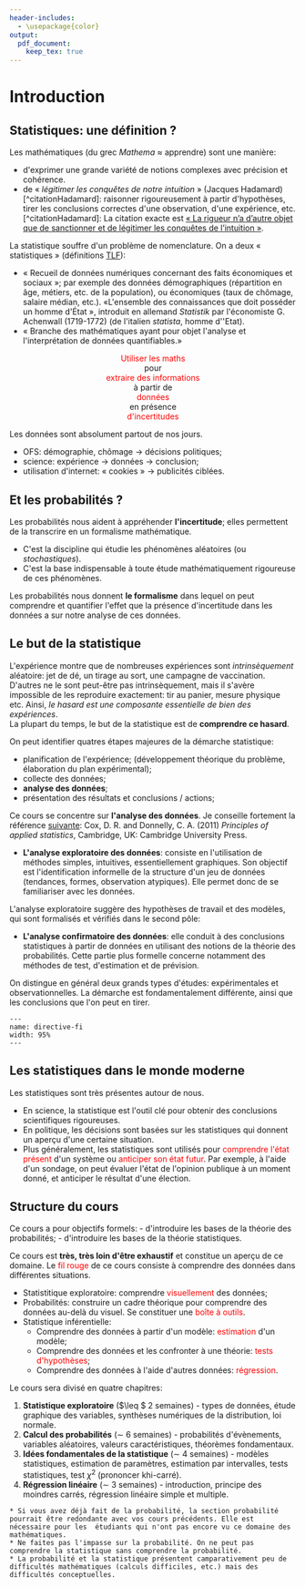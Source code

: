 ```yaml
---
header-includes:
  - \usepackage{color}
output:
  pdf_document:
    keep_tex: true
---
```


# Introduction

## Statistiques: une définition ?

Les mathématiques (du grec *Mathema* $\approx$ apprendre) sont une manière:

- d'exprimer une grande variété de notions complexes avec précision et cohérence.
- de « *légitimer les conquêtes de notre intuition* » (Jacques Hadamard)[^citationHadamard]: raisonner rigoureusement à partir d'hypothèses, tirer les conclusions correctes d'une observation, d'une expérience, etc. [^citationHadamard]: La citation exacte est [« La rigueur n’a d’autre objet que de sanctionner et de légitimer les conquêtes de l’intuition »](http://idm-old.math.cnrs.fr/Jacques-Hadamard-passeur.html).

La statistique souffre d'un problème de nomenclature. On a deux « statistiques » (définitions [TLF](http://stella.atilf.fr/Dendien/scripts/tlfiv5/visusel.exe?12;s=467953305;r=1;nat=;sol=1;)):
- « Recueil de données numériques concernant des faits économiques et sociaux »; par exemple des données démographiques (répartition en âge, métiers, etc. de la population), ou économiques (taux de chômage, salaire médian, etc.). «L'ensemble des connaissances que doit posséder un homme d'État », introduit en allemand *Statistik* par l'économiste G. Achenwall (1719-1772) (de l'italien *statista*, homme d'\'Etat).
- « Branche des mathématiques ayant pour objet l'analyse et l'interprétation de données quantifiables.»



<p style="text-align:center">
<font color="red">Utiliser les maths</font> <br> pour <br> <font color="red">extraire des informations</font> <br> à partir de <br> <font color="red">données</font> <br> en présence <br> <font color="red">d'incertitudes</font> <br>
</p>

Les données sont absolument partout de nos jours.
- OFS: démographie, chômage $\rightarrow$ décisions politiques;
- science: expérience $\rightarrow$ données $\rightarrow$ conclusion;
- utilisation d'internet: « cookies » $\rightarrow$ publicités ciblées.

## Et les probabilités ?

Les probabilités nous aident à appréhender **l'incertitude**; elles permettent de la transcrire en un formalisme mathématique.
- C'est la discipline qui étudie les phénomènes aléatoires (ou *stochastiques*).
- C'est la base indispensable à toute étude mathématiquement rigoureuse de ces phénomènes.

Les probabilités nous donnent **le formalisme** dans lequel on peut comprendre et quantifier l'effet que la présence d'incertitude dans les données a sur notre analyse de ces données.

## Le but de la statistique

L'expérience montre que de nombreuses expériences sont *intrinsèquement* aléatoire: jet de dé, un tirage au sort, une campagne de vaccination.  
D'autres ne le sont peut-être pas intrinsèquement, mais il s'avère impossible de les reproduire exactement: tir au panier, mesure physique etc. Ainsi, *le hasard est une composante essentielle de bien des expériences*.  
La plupart du temps, le but de la statistique est de **comprendre ce hasard**.  

On peut identifier quatres étapes majeures de la démarche statistique:
- planification de l'expérience; (développement théorique du problème, élaboration du plan expérimental);
- collecte des données;
- **analyse des données**;
- présentation des résultats et conclusions / actions;


Ce cours se concentre sur **l'analyse des données**. 
Je conseille fortement la référence [suivante](https://swisscovery.slsp.ch/permalink/41SLSP_NETWORK/1ufb5t2/alma991170199983205501): Cox, D. R.  and Donnelly, C. A. (2011) *Principles of applied statistics*, Cambridge, UK: Cambridge University Press.

- **L'analyse exploratoire des données**: consiste en l'utilisation de méthodes simples, intuitives, essentiellement graphiques. Son objectif est l'identification informelle de la structure d'un jeu de données (tendances, formes, observation atypiques). Elle permet donc de se familiariser avec les données.

L'analyse exploratoire suggère des hypothèses de travail et des modèles, qui sont formalisés et vérifiés dans le second pôle: 
- **L'analyse confirmatoire des données**: elle conduit à des conclusions statistiques à partir de données en utilisant des notions de la théorie des probabilités. Cette partie plus formelle concerne notamment des méthodes de test, d'estimation et de prévision.  

On distingue en général deux grands types d'études: expérimentales et observationnelles. La démarche est fondamentalement différente, ainsi que les conclusions que l'on peut en tirer.  

```{figure} table.svg
---
name: directive-fi
width: 95%
---
```
## Les statistiques dans le monde moderne

Les statistiques sont très présentes autour de nous.
- En science, la statistique est l'outil clé pour obtenir des conclusions scientifiques rigoureuses.
- En politique, les décisions sont basées sur les statistiques qui donnent un aperçu d'une certaine situation.
- Plus généralement, les statistiques sont utilisés pour <font color="red">comprendre l'état présent</font> d'un système ou <font color="red">anticiper son état futur</font>. Par exemple, à l'aide d'un sondage, on peut évaluer l'état de l'opinion publique à un moment donné, et anticiper le résultat d'une élection.

## Structure du cours

Ce cours a pour objectifs formels:
    - d'introduire les bases de la théorie des probabilités;
    - d'introduire les bases de la théorie statistiques.
    
Ce cours est **très, très loin d'être exhaustif** et constitue un aperçu de ce domaine.
Le <font color="red">fil rouge</font> de ce cours consiste à comprendre des données dans différentes situations.
- Statistitique exploratoire: comprendre <font color="red">visuellement</font> des données;
- Probabilités: construire un cadre théorique pour comprendre des données au-delà du visuel. Se constituer une <font color="red">boîte à outils</font>.
- Statistique inférentielle: 
    * Comprendre des données à partir d'un modèle: <font color="red">estimation</font> d'un modèle;
    * Comprendre des données et les confronter à une théorie: <font color="red">tests d'hypothèses</font>;
    * Comprendre des données à l'aide d'autres données: <font color="red">régression</font>. 

Le cours sera divisé en quatre chapitres:
1. **Statistique exploratoire** ($\leq $ 2 semaines) - types de données, étude graphique des variables, synthèses numériques de la distribution, loi normale.
1. **Calcul des probabilités** ($\sim$ 6 semaines) - probabilités d'évènements, variables aléatoires, valeurs caractéristiques, théorèmes fondamentaux.
1. **Idées fondamentales de la statistique** ($\sim$ 4 semaines) - modèles statistiques, estimation de paramètres, estimation par intervalles, tests statistiques, test $\chi^2$ (prononcer khi-carré).
1. **Régression linéaire** ($\sim$ 3 semaines) - introduction, principe des moindres carrés, régression linéaire simple et multiple.

````{admonition} Remarque
* Si vous avez déjà fait de la probabilité, la section probabilité pourrait être redondante avec vos cours précédents. Elle est nécessaire pour les  étudiants qui n'ont pas encore vu ce domaine des mathématiques.
* Ne faites pas l'impasse sur la probabilité. On ne peut pas comprendre la statistique sans comprendre la probabilité.        
* La probabilité et la statistique présentent camparativement peu de difficultés mathématiques (calculs difficiles, etc.) mais des difficultés conceptuelles.
````
